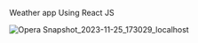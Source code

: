 Weather app Using React JS

![Opera Snapshot_2023-11-25_173029_localhost](https://github.com/Maz801054/Weather_app/assets/134128123/fcdae0fa-7bcd-4dbe-8901-a67d240dd2d4)
